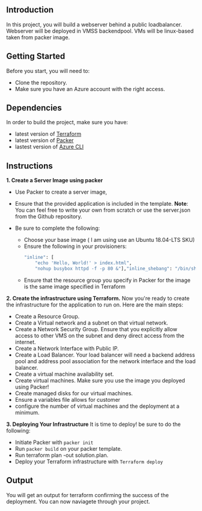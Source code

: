 
## Introduction
In this project, you will build a webserver behind a public loadbalancer. Webserver will be deployed  in VMSS backendpool. VMs will be linux-based taken from packer image.

## Getting Started
Before you start, you will need to:
* Clone the repository.
* Make sure you have an Azure account with the right access.


## Dependencies
In order to build the project, make sure you have:
* latest version of [Terraform](https://www.terraform.io/downloads.html)
* latest version of [Packer](https://www.packer.io/downloads/)
* lastest version of [Azure CLI](https://learn.microsoft.com/en-us/cli/azure/)


## Instructions
**1. Create a Server Image using packer**
  * Use Packer to create a server image, 
  * Ensure that the provided application is included in the template. 
            **Note**: You can feel free to write your own from scratch or use the server.json from the Github repository. 
  
  * Be sure to complete the following:
   	- Choose your base image ( I am using use an Ubuntu 18.04-LTS SKU)
   	- Ensure the following in your provisioners: 
        ```bash
        "inline": [
			"echo 'Hello, World!' > index.html",
			"nohup busybox httpd -f -p 80 &"],"inline_shebang": "/bin/sh -x","type": "shell"
    - Ensure that the resource group you specify in Packer for the image is the same image specified in Terraform 
            
      

**2. Create the infrastructure using Terraform.**
	    Now you're ready to create the infrastructure for the application to run on. Here are the main steps: 
  * Create a Resource Group. 
  * Create a Virtual network and a subnet on that virtual network.
  * Create a Network Security Group. Ensure that you explicitly allow access to other VMS on 
	the subnet and deny direct access from the internet.
  * Create a Network Interface with Public IP. 
  * Create a Load Balancer. Your load balancer will need a backend address pool and address 
	pool association for the network interface and the load balancer. 
  * Create a virtual machine availability set. 
  * Create virtual machines. Make sure you use the image you deployed using Packer! 
  * Create managed disks for our virtual machines. 
  * Ensure a variables file allows for customer
  * configure the number of virtual machines and the deployment at a minimum. 
  
**3. Deploying Your Infrastructure**
   It is time to deploy! be sure to do the following:
  * Initiate Packer with ```packer init```
  * Run ```packer build``` on your packer template.
  * Run terraform plan -out solution.plan.
  * Deploy your Terraform infrastructure with ```Terraform deploy```

## Output
You will get an output for terraform confirming the success of the deployment. You can now naviagete through your project.
